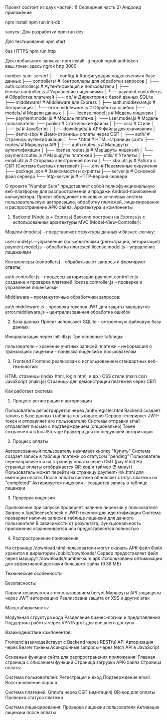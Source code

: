 Проект состоит из двух частей: 1) Серверная часть 2) Андроид приложение

npm install
npm run init-db

запуск: 
Для разработки
npm run dev

Для тестирования
npm start

без HTTPS
npm run http

Для глобального запуска:
npm install -g ngrok
ngrok authtoken ваш_токен_здесь
ngrok http 3000

number-sum-server/
├── config/             # Конфигурация подключения к базе данных
├── controllers/        # Контроллеры для обработки запросов
│   ├── auth.controller.js    # Аутентификация и пользователи
│   ├── license.controller.js # Управление лицензиями
│   └── payment.controller.js # Обработка платежей
├── db/                 # Директория с базой данных SQLite
├── middleware/         # Middleware для Express
│   ├── auth.middleware.js    # Авторизация
│   └── error.middleware.js   # Обработка ошибок
├── models/             # Модели данных
│   ├── license.model.js      # Модель лицензии
│   ├── payment.model.js      # Модель платежа
│   └── user.model.js         # Модель пользователя
├── public/             # Статические файлы
│   ├── css/                  # Стили
│   ├── js/                   # JavaScript
│   ├── downloads/            # APK-файлы для скачивания
│   ├── demo-sbp/             # Демо-страницы оплаты через СБП
│   ├── auth/                 # Страницы аутентификации
│   └── *.html                # HTML-страницы сайта
├── routes/             # Маршруты API
│   ├── auth.routes.js        # Маршруты аутентификации
│   ├── license.routes.js     # Маршруты лицензий
│   └── payment.routes.js     # Маршруты платежей
├── utils/              # Утилиты
│   ├── email.util.js         # Отправка электронной почты
│   └── sbp.util.js           # Работа с СБП (Система быстрых платежей)
├── .env                # Переменные окружения
├── package.json        # Зависимости и скрипты
├── server.js           # Основной файл сервера
└── http-server.js      # HTTP-версия сервера

О проекте
"Number Sum" представляет собой полнофункциональную веб-платформу для распространения и продажи Android-приложения калькулятора. 
Проект объединяет несколько ключевых систем: пользовательскую авторизацию, обработку платежей, лицензирование и распространение APK-файла.
Архитектура и компоненты
1. Backend (Node.js + Express)
Backend построен на Express.js с использованием архитектуры MVC (Model-View-Controller):

Модели (models) – представляют структуры данных и бизнес-логику:

user.model.js – управление пользователями (регистрация, авторизация)
payment.model.js – обработка платежей
license.model.js – управление лицензиями


Контроллеры (controllers) – обрабатывают запросы и формируют ответы:

auth.controller.js – процессы авторизации
payment.controller.js – создание и проверка платежей
license.controller.js – проверка и управление лицензиями


Middleware – промежуточные обработчики запросов:

auth.middleware.js – проверка токенов JWT для защиты маршрутов
error.middleware.js – централизованная обработка ошибок



2. База данных
Проект использует SQLite – встроенную файловую базу данных:

Инициализация через init-db.js
Три основные таблицы:

пользователи – хранение учетных записей
платежи – информация о транзакциях
лицензии – привязка лицензий к пользователям



3. Frontend
Frontend реализован с использованием стандартных веб-технологий:

HTML страницы (index.html, login.html, и др.)
CSS стили (main.css)
JavaScript (main.js)
Страницы для демонстрации платежей через СБП

Как работает система
1. Процесс регистрации и авторизации

Пользователь регистрируется через /auth/register.html
Backend создает запись в базе данных (таблица пользователи)
Сервер генерирует JWT-токен и отправляет его пользователю
Системы отправки email отправляет письмо с подтверждением (опционально)
Токен сохраняется в localStorage браузера для последующей авторизации

2. Процесс оплаты

Авторизованный пользователь нажимает кнопку "Купить"
Система создает запись в таблице платежи со статусом "pending"
Пользователь перенаправляется на страницу оплаты через СБП (pay.html)
На странице оплаты отображается QR-код и таймер (5 минут)
Пользователь может перейти на страницу payment-link.html для имитации оплаты
После оплаты система обновляет статус платежа на "completed"
Активируется лицензия – создается запись в таблице лицензии

3. Проверка лицензии

Приложение при запуске проверяет наличие лицензии у пользователя
Запрос к /api/license/check с JWT-токеном для идентификации
Система проверяет наличие записи в таблице лицензии для данного пользователя
В зависимости от результата, функциональность приложения ограничивается или предоставляется полностью

4. Распространение приложения

На странице /download.html пользователи могут скачать APK-файл
Файл хранится в директории /public/downloads/
Сервер предоставляет файл через маршрут /downloads/number-sum.apk
Использованы оптимизации для эффективной доставки большого файла (9.38 MB)

Технические особенности

Безопасность:

Пароли хешируются с использованием bcrypt
Маршруты API защищены через JWT-авторизацию
Реализована защита от XSS и других атак


Масштабируемость:

Модульная структура кода
Разделение бизнес-логики и представления
Поддержка работы через VPN/Ngrok для внешнего доступа


Взаимодействие компонентов:

Frontend взаимодействует с Backend через RESTful API
Авторизация через Bearer токены
Асинхронные запросы через fetch API в JavaScript


Основные функции сайта для распространения приложения:
Главная страница с описанием функций
Страница загрузки APK-файла
Страница оплаты


Система пользователей:
Регистрация и вход
Подтверждение email
Восстановление пароля


Система платежей:
Оплата через СБП (имитация)
QR-код для оплаты
Проверка статуса платежа


Система лицензирования:
Проверка лицензии пользователя
Активация лицензии после оплаты
